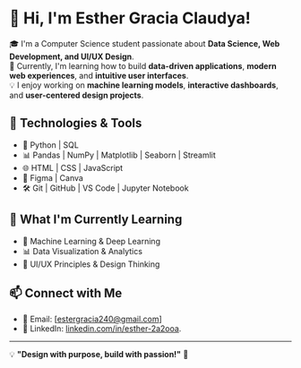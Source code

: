 # 👋 Hi, I'm Esther Gracia Claudya!

🎓 I'm a Computer Science student passionate about **Data Science, Web Development, and UI/UX Design**.  
🚀 Currently, I'm learning how to build **data-driven applications**, **modern web experiences**, and **intuitive user interfaces**.  
💡 I enjoy working on **machine learning models**, **interactive dashboards**, and **user-centered design projects**.  

## 🔧 Technologies & Tools  
- 🐍 Python | SQL  
- 📊 Pandas | NumPy | Matplotlib | Seaborn | Streamlit  
- 🌐 HTML | CSS | JavaScript 
- 🎨 Figma | Canva  
- 🛠️ Git | GitHub | VS Code | Jupyter Notebook  

## 📌 What I'm Currently Learning  
- 🤖 Machine Learning & Deep Learning  
- 📊 Data Visualization & Analytics  
- 🎨 UI/UX Principles & Design Thinking  

## 📫 Connect with Me  
- 📧 Email: [estergracia240@gmail.com]  
- 🔗 LinkedIn: [linkedin.com/in/esther-2a2ooa](https://www.linkedin.com/in/esther-gracia-claudya-6b3a09280/).

---

💡 **"Design with purpose, build with passion!"** 🚀
